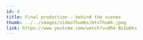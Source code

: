 ```yaml
---
id: 4
title: Final production – behind the scenes
thumb: ../../images/videoThumbs/btsThumb.jpeg
link: https://www.youtube.com/watch?v=8R4-BxIw0ks
---
```

